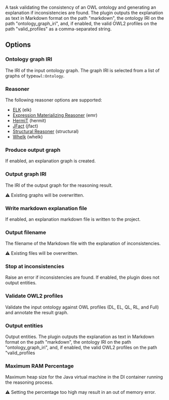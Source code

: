 A task validating the consistency of an OWL ontology and generating an explanation if inconsistencies are found. 
The plugin outputs the explanation as text in Markdown format on the path "markdown", the ontology IRI on the path 
"ontology_graph_iri", and, if enabled, the valid OWL2 profiles on the path "valid_profiles" as a comma-separated string.

## Options

### Ontology graph IRI

The IRI of the input ontology graph. The graph IRI is selected from a list of graphs of type`owl:Ontology`.

### Reasoner

The following reasoner options are supported: 
- [ELK](https://code.google.com/p/elk-reasoner/) (elk)
- [Expression Materializing Reasoner](http://static.javadoc.io/org.geneontology/expression-materializing-reasoner/0.1.3/org/geneontology/reasoner/ExpressionMaterializingReasoner.html) (emr)
- [HermiT](http://www.hermit-reasoner.com/) (hermit)
- [JFact](http://jfact.sourceforge.net/) (jfact)
- [Structural Reasoner](http://owlcs.github.io/owlapi/apidocs_4/org/semanticweb/owlapi/reasoner/structural/StructuralReasoner.html) (structural)
- [Whelk](https://github.com/balhoff/whelk) (whelk)

### Produce output graph

If enabled, an explanation graph is created.

### Output graph IRI

The IRI of the output graph for the reasoning result.

⚠️ Existing graphs will be overwritten.

### Write markdown explanation file

If enabled, an explanation markdown file is written to the project.

### Output filename

The filename of the Markdown file with the explanation of inconsistencies.

⚠️ Existing files will be overwritten.

### Stop at inconsistencies
Raise an error if inconsistencies are found. If enabled, the plugin does not output entities.

### Validate OWL2 profiles

Validate the input ontology against OWL profiles (DL, EL, QL, RL, and Full) and annotate the result graph.

### Output entities

Output entities. The plugin outputs the explanation as text in Markdown format on the path "markdown", the ontology IRI
on the path "ontology_graph_iri", and, if enabled, the valid OWL2 profiles on the path "valid_profiles

### Maximum RAM Percentage

Maximum heap size for the Java virtual machine in the DI container running the reasoning process.

⚠️ Setting the percentage too high may result in an out of memory error.
